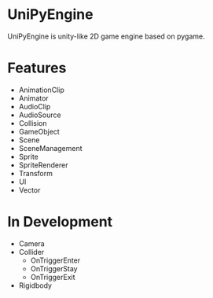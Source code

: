 # UniPyEngine
UniPyEngine is unity-like 2D game engine based on pygame.

# Features
- AnimationClip
- Animator
- AudioClip
- AudioSource
- Collision
- GameObject
- Scene
- SceneManagement
- Sprite
- SpriteRenderer
- Transform
- UI
- Vector

# In Development
- Camera
- Collider
    - OnTriggerEnter
    - OnTriggerStay
    - OnTriggerExit
- Rigidbody
